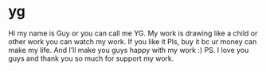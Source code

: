 # yg
Hi my name is Guy or you can call me YG. My work is drawing like a child or other work you can watch my work. If you like it Pls, buy it bc ur money can make my life. And I’ll make you guys happy with my work :) PS. I love you guys and thank you so much for support my work.
